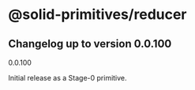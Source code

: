 # @solid-primitives/reducer

## Changelog up to version 0.0.100

0.0.100

Initial release as a Stage-0 primitive.
